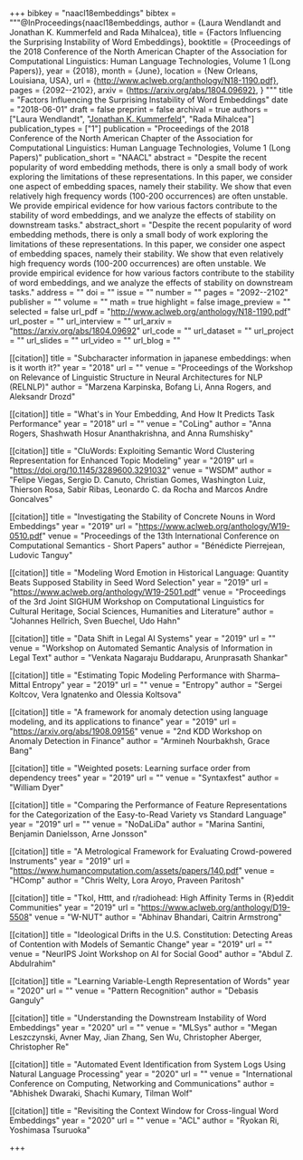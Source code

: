 +++
bibkey = "naacl18embeddings"
bibtex = """@InProceedings{naacl18embeddings,
  author    = {Laura Wendlandt and Jonathan K. Kummerfeld and Rada Mihalcea},
  title     = {Factors Influencing the Surprising Instability of Word Embeddings},
  booktitle = {Proceedings of the 2018 Conference of the North American Chapter of the Association for Computational Linguistics: Human Language Technologies, Volume 1 (Long Papers)},
  year      = {2018},
  month     = {June},
  location  = {New Orleans, Louisiana, USA},
  url       = {http://www.aclweb.org/anthology/N18-1190.pdf},
  pages     = {2092--2102},
  arxiv     = {https://arxiv.org/abs/1804.09692},
}
"""
title = "Factors Influencing the Surprising Instability of Word Embeddings"
date = "2018-06-01"
draft = false
preprint = false
archival = true
authors = ["Laura Wendlandt", "<span style='text-decoration:underline;'>Jonathan K. Kummerfeld</span>", "Rada Mihalcea"]
publication_types = ["1"]
publication = "Proceedings of the 2018 Conference of the North American Chapter of the Association for Computational Linguistics: Human Language Technologies, Volume 1 (Long Papers)"
publication_short = "NAACL"
abstract = "Despite the recent popularity of word embedding methods, there is only a small body of work exploring the limitations of these representations. In this paper, we consider one aspect of embedding spaces, namely their stability. We show that even relatively high frequency words (100-200 occurrences) are often unstable. We provide empirical evidence for how various factors contribute to the stability of word embeddings, and we analyze the effects of stability on downstream tasks."
abstract_short = "Despite the recent popularity of word embedding methods, there is only a small body of work exploring the limitations of these representations. In this paper, we consider one aspect of embedding spaces, namely their stability. We show that even relatively high frequency words (100-200 occurrences) are often unstable. We provide empirical evidence for how various factors contribute to the stability of word embeddings, and we analyze the effects of stability on downstream tasks."
address = ""
doi = ""
issue = ""
number = ""
pages = "2092--2102"
publisher = ""
volume = ""
math = true
highlight = false
image_preview = ""
selected = false
url_pdf = "http://www.aclweb.org/anthology/N18-1190.pdf"
url_poster = ""
url_interview = ""
url_arxiv = "https://arxiv.org/abs/1804.09692"
url_code = ""
url_dataset = ""
url_project = ""
url_slides = ""
url_video = ""
url_blog = ""

[[citation]]
title = "Subcharacter information in japanese embeddings: when is it worth it?"
year = "2018"
url = ""
venue = "Proceedings of the Workshop on Relevance of Linguistic Structure in Neural Architectures for NLP (RELNLP)"
author = "Marzena Karpinska, Bofang Li, Anna Rogers, and Aleksandr Drozd"

[[citation]]
title = "What's in Your Embedding, And How It Predicts Task Performance"
year = "2018"
url = ""
venue = "CoLing"
author = "Anna Rogers, Shashwath Hosur Ananthakrishna, and Anna Rumshisky"

[[citation]]
title = "CluWords: Exploiting Semantic Word Clustering Representation for Enhanced Topic Modeling"
year = "2019"
url = "https://doi.org/10.1145/3289600.3291032"
venue = "WSDM"
author = "Felipe Viegas, Sergio D. Canuto, Christian Gomes, Washington Luiz, Thierson Rosa, Sabir Ribas, Leonardo C. da Rocha and Marcos Andre Goncalves"

[[citation]]
title = "Investigating the Stability of Concrete Nouns in Word Embeddings"
year = "2019"
url = "https://www.aclweb.org/anthology/W19-0510.pdf"
venue = "Proceedings of the 13th International Conference on Computational Semantics - Short Papers"
author = "B&eacute;n&eacute;dicte Pierrejean, Ludovic Tanguy"

[[citation]]
title = "Modeling Word Emotion in Historical Language: Quantity Beats Supposed Stability in Seed Word Selection"
year = "2019"
url = "https://www.aclweb.org/anthology/W19-2501.pdf"
venue = "Proceedings of the 3rd Joint SIGHUM Workshop on Computational Linguistics for Cultural Heritage, Social Sciences, Humanities and Literature"
author = "Johannes Hellrich, Sven Buechel, Udo Hahn"

[[citation]]
title = "Data Shift in Legal AI Systems"
year = "2019"
url = ""
venue = "Workshop on Automated Semantic Analysis of Information in Legal Text"
author = "Venkata Nagaraju Buddarapu, Arunprasath Shankar"

[[citation]]
title = "Estimating Topic Modeling Performance with Sharma–Mittal Entropy"
year = "2019"
url = ""
venue = "Entropy"
author = "Sergei Koltcov, Vera Ignatenko and Olessia Koltsova"

[[citation]]
title = "A framework for anomaly detection using language modeling, and its applications to finance"
year = "2019"
url = "https://arxiv.org/abs/1908.09156"
venue = "2nd KDD Workshop on Anomaly Detection in Finance"
author = "Armineh Nourbakhsh, Grace Bang"

[[citation]]
title = "Weighted posets: Learning surface order from dependency trees"
year = "2019"
url = ""
venue = "Syntaxfest"
author = "William Dyer"

[[citation]]
title = "Comparing the Performance of Feature Representations for the Categorization of the Easy-to-Read Variety vs Standard Language"
year = "2019"
url = ""
venue = "NoDaLiDa"
author = "Marina Santini, Benjamin Danielsson, Arne Jonsson"

[[citation]]
title = "A Metrological Framework for Evaluating Crowd-powered Instruments"
year = "2019"
url = "https://www.humancomputation.com/assets/papers/140.pdf"
venue = "HComp"
author = "Chris Welty, Lora Aroyo, Praveen Paritosh"

[[citation]]
title = "Tkol, Httt, and r/radiohead: High Affinity Terms in {R}eddit Communities"
year = "2019"
url = "https://www.aclweb.org/anthology/D19-5508"
venue = "W-NUT"
author = "Abhinav Bhandari, Caitrin Armstrong"

[[citation]]
title = "Ideological Drifts in the U.S. Constitution: Detecting Areas of Contention with Models of Semantic Change"
year = "2019"
url = ""
venue = "NeurIPS Joint Workshop on AI for Social Good"
author = "Abdul Z. Abdulrahim"

[[citation]]
title = "Learning Variable-Length Representation of Words"
year = "2020"
url = ""
venue = "Pattern Recognition"
author = "Debasis Ganguly"

[[citation]]
title = "Understanding the Downstream Instability of Word Embeddings"
year = "2020"
url = ""
venue = "MLSys"
author = "Megan Leszczynski, Avner May, Jian Zhang, Sen Wu, Christopher Aberger, Christopher Re"

[[citation]]
title = "Automated Event Identification from System Logs Using Natural Language Processing"
year = "2020"
url = ""
venue = "International Conference on Computing, Networking and Communications"
author = "Abhishek Dwaraki, Shachi Kumary, Tilman Wolf"

[[citation]]
title = "Revisiting the Context Window for Cross-lingual Word Embeddings"
year = "2020"
url = ""
venue = "ACL"
author = "Ryokan Ri, Yoshimasa Tsuruoka"


+++